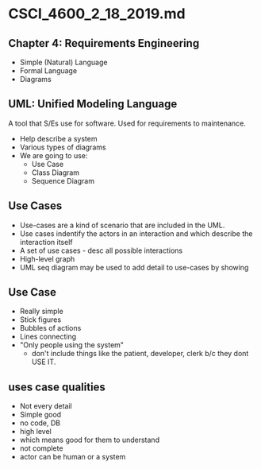 # CSCI_4600_2_18_2019.md

## Chapter 4: Requirements Engineering

* Simple (Natural) Language
* Formal Language
* Diagrams

## UML: Unified Modeling Language

A tool that S/Es use for software. Used for requirements to maintenance.

* Help describe a system
* Various types of diagrams
* We are going to use:
  * Use Case
  * Class Diagram
  * Sequence Diagram

## Use Cases

* Use-cases are a kind of scenario that are included in the UML.
* Use cases indentify the actors in an interaction and which describe the interaction itself
* A set of use cases - desc all possible interactions
* High-level graph
* UML seq diagram may be used to add detail to use-cases by showing

## Use Case

* Really simple
* Stick figures
* Bubbles of actions
* Lines connecting
* "Only people using the system"
  * don't include things like the patient, developer, clerk b/c they dont USE IT.

## uses case qualities

* Not every detail
* Simple good
* no code, DB
* high level
* which means good for them to understand
* not complete
* actor can be human or a system